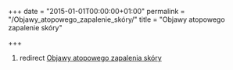+++
date = "2015-01-01T00:00:00+01:00"
permalink = "/Objawy_atopowego_zapalenie_skóry/"
title = "Objawy atopowego zapalenie skóry"

+++

1.  redirect [Objawy atopowego zapalenia skóry](/atopedia/Objawy_atopowego_zapalenia_skóry "wikilink")

